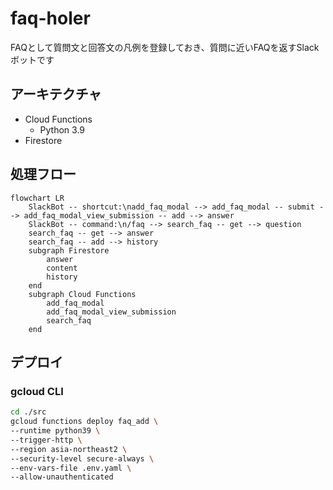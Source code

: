 # faq-holer

FAQとして質問文と回答文の凡例を登録しておき、質問に近いFAQを返すSlackボットです

## アーキテクチャ
- Cloud Functions
  - Python 3.9
- Firestore

## 処理フロー
```mermaid
flowchart LR
    SlackBot -- shortcut:\nadd_faq_modal --> add_faq_modal -- submit --> add_faq_modal_view_submission -- add --> answer
    SlackBot -- command:\n/faq --> search_faq -- get --> question
    search_faq -- get --> answer
    search_faq -- add --> history
    subgraph Firestore
        answer
        content
        history
    end
    subgraph Cloud Functions
        add_faq_modal
        add_faq_modal_view_submission
        search_faq
    end
```

## デプロイ
### gcloud CLI
```bash
cd ./src
gcloud functions deploy faq_add \
--runtime python39 \
--trigger-http \
--region asia-northeast2 \
--security-level secure-always \
--env-vars-file .env.yaml \
--allow-unauthenticated
```